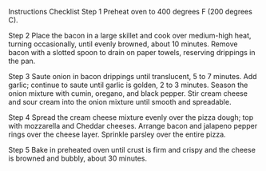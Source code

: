 Instructions Checklist
Step 1
Preheat oven to 400 degrees F (200 degrees C).

Step 2
Place the bacon in a large skillet and cook over medium-high heat, turning occasionally, until evenly browned, about 10 minutes. Remove bacon with a slotted spoon to drain on paper towels, reserving drippings in the pan.

Step 3
Saute onion in bacon drippings until translucent, 5 to 7 minutes. Add garlic; continue to saute until garlic is golden, 2 to 3 minutes. Season the onion mixture with cumin, oregano, and black pepper. Stir cream cheese and sour cream into the onion mixture until smooth and spreadable.

Step 4
Spread the cream cheese mixture evenly over the pizza dough; top with mozzarella and Cheddar cheeses. Arrange bacon and jalapeno pepper rings over the cheese layer. Sprinkle parsley over the entire pizza.

Step 5
Bake in preheated oven until crust is firm and crispy and the cheese is browned and bubbly, about 30 minutes.